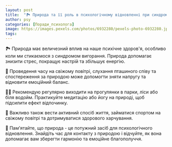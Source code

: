 ```yaml
---
layout: post
title:  "🏞️ Природа та її роль в психологічному відновленні при синдромі вигорання."
author: psy
categories: [Поради_психолога]
image: https://images.pexels.com/photos/6932280/pexels-photo-6932280.jpeg?auto=compress&cs=tinysrgb&fit=crop&h=627&w=1200
tags: 
---
```


🏞️ Природа має величезний вплив на наше психічне здоров'я, особливо коли ми стикаємося з синдромом вигорання. Природа допомагає знизити стрес, покращує настрій та збільшує енергію. 

🌿 Проведення часу на свіжому повітрі, слухання пташиного співу та спостереження за природою може допомогти зняти напругу та відновити емоційний баланс. 

🚶‍♀️ Рекомендую регулярно виходити на прогулянки в парки, ліси або біля водойм. Практикуйте медитацію або йогу на природі, щоб підсилити ефект відпочинку. 

🌳 Важливо також вести активний спосіб життя, займатися спортом на свіжому повітрі та дотримуватися здорового харчування. 

💚 Пам'ятайте, що природа - це потужний засіб для психологічного відновлення. Знайдіть час для контакту з природою і відчуйте, як вона допомагає вам зберегти гармонію та емоційне благополуччя.


